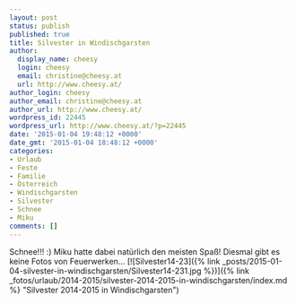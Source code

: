 ```yaml
---
layout: post
status: publish
published: true
title: Silvester in Windischgarsten
author:
  display_name: cheesy
  login: cheesy
  email: christine@cheesy.at
  url: http://www.cheesy.at/
author_login: cheesy
author_email: christine@cheesy.at
author_url: http://www.cheesy.at/
wordpress_id: 22445
wordpress_url: http://www.cheesy.at/?p=22445
date: '2015-01-04 19:48:12 +0000'
date_gmt: '2015-01-04 18:48:12 +0000'
categories:
- Urlaub
- Feste
- Familie
- Österreich
- Windischgarsten
- Silvester
- Schnee
- Miku
comments: []
---
```

Schnee!!! :) Miku hatte dabei natürlich den meisten Spaß! Diesmal gibt es keine Fotos von Feuerwerken...
[![Silvester14-23]({% link _posts/2015-01-04-silvester-in-windischgarsten/Silvester14-231.jpg %})]({% link _fotos/urlaub/2014-2015/silvester-2014-2015-in-windischgarsten/index.md %} "Silvester 2014-2015 in Windischgarsten")

